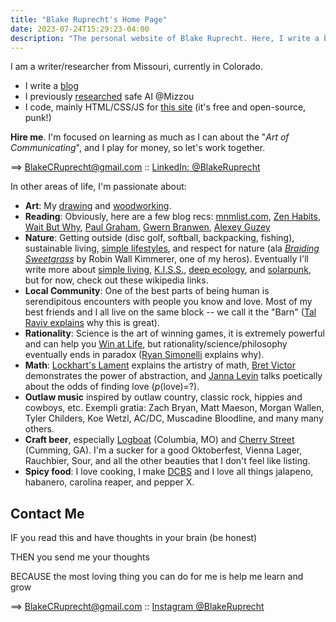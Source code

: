 ```yaml
---
title: "Blake Ruprecht's Home Page"
date: 2023-07-24T15:29:23-04:00
description: "The personal website of Blake Ruprecht. Here, I write a blog, showcase my safe artificial intelligence research, display some ink drawings and woodworking, and generally give the web information about me."
---
```


I am a writer/researcher from Missouri, currently in Colorado.
- I write a [blog](/blog)
- I previously [researched](/research) safe AI @Mizzou
- I code, mainly HTML/CSS/JS for [this site](https://github.com/blakeruprecht/blakeruprecht.github.io) (it's free and open-source, punk!)

**Hire me**. I'm focused on learning as much as I can about the "*Art of Communicating*", and I play for money, so let's work together.

==> [BlakeCRuprecht@gmail.com](mailto:blakecruprecht@gmail.com) :: [LinkedIn: @BlakeRuprecht](https://linkedin.com/in/blakeruprecht)

In other areas of life, I'm passionate about:
- **Art**: My [drawing](/drawing) and [woodworking](/woodwork).
- **Reading**: Obviously, here are a few blog recs: [mnmlist.com](https://mnmlist.com), [Zen Habits](https://zenhabits.com), [Wait But Why](https://waitbutwhy.com), [Paul Graham](https://paulgraham.com), [Gwern Branwen](https://gwern.net), [Alexey Guzey](https://guzey.com/)
- **Nature**: Getting outside (disc golf, softball, backpacking, fishing), sustainable living, [simple lifestyles](https://mnmlist.com/brew/), and respect for nature (ala [*Braiding Sweetgrass*](https://www.robinwallkimmerer.com/books) by Robin Wall Kimmerer, one of my heros). Eventually I'll write more about [simple living](https://en.wikipedia.org/wiki/Simple_living), [K.I.S.S.](https://en.wikipedia.org/wiki/KISS_principle), [deep ecology](https://en.wikipedia.org/wiki/Deep_ecology), and [solarpunk](https://en.wikipedia.org/wiki/Solarpunk), but for now, check out these wikipedia links.
- **Local Community**: One of the best parts of being human is serendipitous encounters with people you know and love. Most of my best friends and I all live on the same block -- we call it the "Barn" ([Tal Raviv explains](https://speakerdeck.com/talraviv/more-constraints-please) why this is great).
- **Rationality**: Science is the art of winning games, it is extremely powerful and can help you [Win at Life](https://www.lesswrong.com/tag/the-science-of-winning-at-life-sequence), but rationality/science/philosophy eventually ends in paradox ([Ryan Simonelli](https://absoluteirony.wordpress.com/wp-content/uploads/2014/09/talking-in-circles-20161.pdf) explains why).
- **Math**: [Lockhart's Lament](/https://worrydream.com/refs/Lockhart_2002_-_A_Mathematician's_Lament.pdf) explains the artistry of math, [Bret Victor](https://worrydream.com/LadderOfAbstraction/) demonstrates the power of abstraction, and [Janna Levin](https://www.themarginalian.org/2016/08/16/life-on-a-mobius-janna-levin-moth/) talks poetically about the odds of finding love (*p*(love)=?).
- **Outlaw music** inspired by outlaw country, classic rock, hippies and cowboys, etc. Exempli gratia: Zach Bryan, Matt Maeson, Morgan Wallen, Tyler Childers, Koe Wetzl, AC/DC, Muscadine Bloodline, and many many others.
- **Craft beer**, especially [Logboat](https://www.logboatbrewing.com/) (Columbia, MO) and [Cherry Street](https://cherrystreetbrewing.com/) (Cumming, GA). I'm a sucker for a good Oktoberfest, Vienna Lager, Rauchbier, Sour, and all the other beauties that I don't feel like listing.
- **Spicy food**: I love cooking, I make [DCBS](/blog/dcbs) and I love all things jalapeno, habanero, carolina reaper, and pepper X.


## Contact Me
IF you read this and have thoughts in your brain (be honest)

THEN you send me your thoughts

BECAUSE the most loving thing you can do for me is help me learn and grow

==> [BlakeCRuprecht@gmail.com](mailto:blakecruprecht@gmail.com) :: [Instagram @BlakeRuprecht](https://instagram.com/blakeruprecht)
